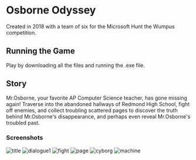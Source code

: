 # Osborne Odyssey
Created in 2018 with a team of six for the Microsoft Hunt the Wumpus competition.
## Running the Game
Play by downloading all the files and running the .exe file.
## Story
Mr.Osborne, your favorite AP Computer Science teacher, has gone missing again! Traverse into the abandoned hallways of Redmond High School, fight off enemies, and collect troubling scattered pages to discover the truth behind Mr.Osborne's disappearance, and perhaps even reveal Mr.Osborne's troubled past.
### Screenshots
![title](https://user-images.githubusercontent.com/30161786/48875549-6fc3de80-edae-11e8-8e37-996ce1e22b7e.png)
![dialogue1](https://user-images.githubusercontent.com/30161786/48875544-6f2b4800-edae-11e8-9d53-a67cd6ff7a84.png)
![fight](https://user-images.githubusercontent.com/30161786/48875546-6fc3de80-edae-11e8-81d6-377ffbc54a8b.png)
![page](https://user-images.githubusercontent.com/30161786/48875548-6fc3de80-edae-11e8-9f33-099ecd7f2ab9.png)
![cyborg](https://user-images.githubusercontent.com/30161786/48875543-6f2b4800-edae-11e8-8071-91f220c6a5f7.png)
![machine](https://user-images.githubusercontent.com/30161786/48875547-6fc3de80-edae-11e8-8e37-dd147c175123.png)

